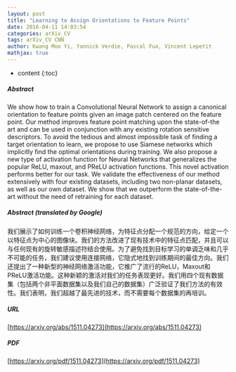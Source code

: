 ```yaml
---
layout: post
title: "Learning to Assign Orientations to Feature Points"
date: 2016-04-11 14:03:54
categories: arXiv_CV
tags: arXiv_CV CNN
author: Kwang Moo Yi, Yannick Verdie, Pascal Fua, Vincent Lepetit
mathjax: true
---
```


* content
{:toc}

##### Abstract
We show how to train a Convolutional Neural Network to assign a canonical orientation to feature points given an image patch centered on the feature point. Our method improves feature point matching upon the state-of-the art and can be used in conjunction with any existing rotation sensitive descriptors. To avoid the tedious and almost impossible task of finding a target orientation to learn, we propose to use Siamese networks which implicitly find the optimal orientations during training. We also propose a new type of activation function for Neural Networks that generalizes the popular ReLU, maxout, and PReLU activation functions. This novel activation performs better for our task. We validate the effectiveness of our method extensively with four existing datasets, including two non-planar datasets, as well as our own dataset. We show that we outperform the state-of-the-art without the need of retraining for each dataset.

##### Abstract (translated by Google)
我们展示了如何训练一个卷积神经网络，为特征点分配一个规范的方向，给定一个以特征点为中心的图像块。我们的方法改进了现有技术中的特征点匹配，并且可以与任何现有的旋转敏感描述符结合使用。为了避免找到目标学习的单调乏味和几乎不可能的任务，我们建议使用连接网络，它隐式地找到训练期间的最佳方向。我们还提出了一种新型的神经网络激活功能，它推广了流行的ReLU，Maxout和PReLU激活功能。这种新颖的激活对我们的任务表现更好。我们用四个现有数据集（包括两个非平面数据集以及我们自己的数据集）广泛验证了我们方法的有效性。我们表明，我们超越了最先进的技术，而不需要每个数据集的再培训。

##### URL
[https://arxiv.org/abs/1511.04273](https://arxiv.org/abs/1511.04273)

##### PDF
[https://arxiv.org/pdf/1511.04273](https://arxiv.org/pdf/1511.04273)

